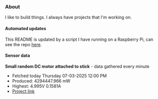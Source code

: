 ### About
I like to build things. I always have projects that I'm working on.

#### Automated updates
This README is updated by a script I have running on a Raspberry Pi, can see the repo [here](https://github.com/jdc-cunningham/raspi-git-repo-updater).

#### Sensor data


**Small random DC motor attached to stick** - data gathered every minute
- Fetched today Thursday 07-03-2025 12:00 PM
- Produced: 4294447.966 mW
- Highest: 4.995V 0.1581A
- [Project link](https://github.com/jdc-cunningham/turbine-raspi)
